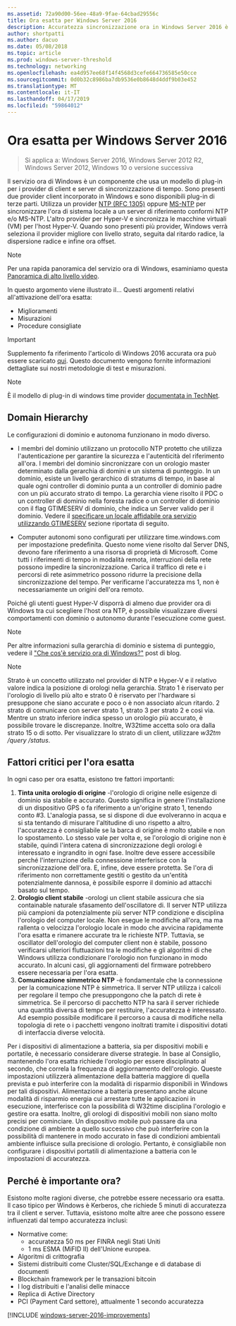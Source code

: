 ```yaml
---
ms.assetid: 72a90d00-56ee-48a9-9fae-64cbad29556c
title: Ora esatta per Windows Server 2016
description: Accuratezza sincronizzazione ora in Windows Server 2016 è stata migliorata sostanzialmente, garantendo contemporaneamente all'indietro NTP la compatibilità con le versioni precedenti di Windows.
author: shortpatti
ms.author: dacuo
ms.date: 05/08/2018
ms.topic: article
ms.prod: windows-server-threshold
ms.technology: networking
ms.openlocfilehash: ea4d957ee68f14f4568d3cefe664736585e50cce
ms.sourcegitcommit: 0d0b32c8986ba7db9536e0b8648d4ddf9b03e452
ms.translationtype: MT
ms.contentlocale: it-IT
ms.lasthandoff: 04/17/2019
ms.locfileid: "59864012"
---
```

# <a name="accurate-time-for-windows-server-2016"></a>Ora esatta per Windows Server 2016

>Si applica a: Windows Server 2016, Windows Server 2012 R2, Windows Server 2012, Windows 10 o versione successiva

Il servizio ora di Windows è un componente che usa un modello di plug-in per i provider di client e server di sincronizzazione di tempo.  Sono presenti due provider client incorporato in Windows e sono disponibili plug-in di terze parti. Utilizza un provider [NTP (RFC 1305)](https://tools.ietf.org/html/rfc1305) oppure [MS-NTP](https://msdn.microsoft.com/library/cc246877.aspx) per sincronizzare l'ora di sistema locale a un server di riferimento conformi NTP e/o MS-NTP. L'altro provider per Hyper-V e sincronizza le macchine virtuali (VM) per l'host Hyper-V.  Quando sono presenti più provider, Windows verrà seleziona il provider migliore con livello strato, seguita dal ritardo radice, la dispersione radice e infine ora offset.

>[!NOTE]
>Per una rapida panoramica del servizio ora di Windows, esaminiamo questa [Panoramica di alto livello video](https://aka.ms/WS2016TimeVideo).

<!-- Not sure what to do with the following -->
In questo argomento viene illustrato il... Questi argomenti relativi all'attivazione dell'ora esatta: 

- Miglioramenti
- Misurazioni
- Procedure consigliate

>[!IMPORTANT]
>Supplemento fa riferimento l'articolo di Windows 2016 accurata ora può essere scaricato [qui](https://windocs.blob.core.windows.net/windocs/WindowsTimeSyncAccuracy_Addendum.pdf).  Questo documento vengono fornite informazioni dettagliate sui nostri metodologie di test e misurazioni.



>[!NOTE] 
>È il modello di plug-in di windows time provider [documentata in TechNet](https://msdn.microsoft.com/library/windows/desktop/ms725475%28v=vs.85%29.aspx).

## <a name="domain-hierarchy"></a>Domain Hierarchy
Le configurazioni di dominio e autonoma funzionano in modo diverso.

- I membri del dominio utilizzano un protocollo NTP protetto che utilizza l'autenticazione per garantire la sicurezza e l'autenticità del riferimento all'ora.  I membri del dominio sincronizzare con un orologio master determinato dalla gerarchia di domini e un sistema di punteggio.  In un dominio, esiste un livello gerarchico di stratums di tempo, in base al quale ogni controller di dominio punta a un controller di dominio padre con un più accurato strato di tempo.  La gerarchia viene risolto il PDC o un controller di dominio nella foresta radice o un controller di dominio con il flag GTIMESERV di dominio, che indica un Server valido per il dominio.  Vedere il [specificare un locale affidabile ora servizio utilizzando GTIMESERV](#GTIMESERV) sezione riportata di seguito.

- Computer autonomi sono configurati per utilizzare time.windows.com per impostazione predefinita.  Questo nome viene risolto dal Server DNS, devono fare riferimento a una risorsa di proprietà di Microsoft.  Come tutti i riferimenti di tempo in modalità remota, interruzioni della rete possono impedire la sincronizzazione.  Carica il traffico di rete e i percorsi di rete asimmetrico possono ridurre la precisione della sincronizzazione del tempo.  Per verificarne l'accuratezza ms 1, non è necessariamente un origini dell'ora remoto.

Poiché gli utenti guest Hyper-V disporrà di almeno due provider ora di Windows tra cui scegliere l'host ora NTP, è possibile visualizzare diversi comportamenti con dominio o autonomo durante l'esecuzione come guest.

> [!NOTE] 
> Per altre informazioni sulla gerarchia di dominio e sistema di punteggio, vedere il ["Che cos'è servizio ora di Windows?"](https://blogs.msdn.microsoft.com/w32time/2007/07/07/what-is-windows-time-service/) post di blog.

> [!NOTE]
> Strato è un concetto utilizzato nel provider di NTP e Hyper-V e il relativo valore indica la posizione di orologi nella gerarchia.  Strato 1 è riservato per l'orologio di livello più alto e strato 0 è riservato per l'hardware si presuppone che siano accurate e poco o è non associato alcun ritardo.  2 strato di comunicare con server strato 1, strato 3 per strato 2 e così via.  Mentre un strato inferiore indica spesso un orologio più accurato, è possibile trovare le discrepanze.  Inoltre, W32time accetta solo ora dalla strato 15 o di sotto.  Per visualizzare lo strato di un client, utilizzare *w32tm /query /status*.

## <a name="critical-factors-for-accurate-time"></a>Fattori critici per l'ora esatta
In ogni caso per ora esatta, esistono tre fattori importanti:

1. **Tinta unita orologio di origine** -l'orologio di origine nelle esigenze di dominio sia stabile e accurato. Questo significa in genere l'installazione di un dispositivo GPS o fa riferimento a un'origine strato 1, tenendo conto #3. L'analogia passa, se si dispone di due evolveranno in acqua e si sta tentando di misurare l'altitudine di uno rispetto a altro, l'accuratezza è consigliabile se la barca di origine è molto stabile e non lo spostamento. Lo stesso vale per volta e, se l'orologio di origine non è stabile, quindi l'intera catena di sincronizzazione degli orologi è interessato e ingrandito in ogni fase. Inoltre deve essere accessibile perché l'interruzione della connessione interferisce con la sincronizzazione dell'ora. E, infine, deve essere protetta. Se l'ora di riferimento non correttamente gestiti o gestito da un'entità potenzialmente dannosa, è possibile esporre il dominio ad attacchi basato sul tempo.
2. **Orologio client stabile** -orologi un client stabile assicura che sia containable naturale sfasamento dell'oscillatore di.  Il server NTP utilizza più campioni da potenzialmente più server NTP condizione e disciplina l'orologio del computer locale.  Non esegue le modifiche all'ora, ma ma rallenta o velocizza l'orologio locale in modo che avvicina rapidamente l'ora esatta e rimanere accurate tra le richieste NTP.  Tuttavia, se oscillator dell'orologio del computer client non è stabile, possono verificarsi ulteriori fluttuazioni tra le modifiche e gli algoritmi di che Windows utilizza condizionare l'orologio non funzionano in modo accurato.  In alcuni casi, gli aggiornamenti del firmware potrebbero essere necessaria per l'ora esatta.
3. **Comunicazione simmetrico NTP** -è fondamentale che la connessione per la comunicazione NTP è simmetrica.  Il server NTP utilizza i calcoli per regolare il tempo che presuppongono che la patch di rete è simmetrica.  Se il percorso di pacchetto NTP ha sarà il server richiede una quantità diversa di tempo per restituire, l'accuratezza è interessato.  Ad esempio possibile modificare il percorso a causa di modifiche nella topologia di rete o i pacchetti vengono inoltrati tramite i dispositivi dotati di interfaccia diverse velocità.


Per i dispositivi di alimentazione a batteria, sia per dispositivi mobili e portatile, è necessario considerare diverse strategie.  In base al Consiglio, mantenendo l'ora esatta richiede l'orologio per essere disciplinato al secondo, che correla la frequenza di aggiornamento dell'orologio. Queste impostazioni utilizzerà alimentazione della batteria maggiore di quella prevista e può interferire con la modalità di risparmio disponibili in Windows per tali dispositivi. Alimentazione a batteria presentano anche alcune modalità di risparmio energia cui arrestare tutte le applicazioni in esecuzione, interferisce con la possibilità di W32time disciplina l'orologio e gestire ora esatta. Inoltre, gli orologi di dispositivi mobili non siano molto precisi per cominciare.  Un dispositivo mobile può passare da una condizione di ambiente a quello successivo che può interferire con la possibilità di mantenere in modo accurato in fase di condizioni ambientali ambiente influisce sulla precisione di orologio.  Pertanto, è consigliabile non configurare i dispositivi portatili di alimentazione a batteria con le impostazioni di accuratezza. 

## <a name="why-is-time-important"></a>Perché è importante ora?  
Esistono molte ragioni diverse, che potrebbe essere necessario ora esatta.  Il caso tipico per Windows è Kerberos, che richiede 5 minuti di accuratezza tra il client e server.  Tuttavia, esistono molte altre aree che possono essere influenzati dal tempo accuratezza inclusi:


- Normative come:
    - accuratezza 50 ms per FINRA negli Stati Uniti
    - 1 ms ESMA (MiFID II) dell'Unione europea.
- Algoritmi di crittografia
- Sistemi distribuiti come Cluster/SQL/Exchange e di database di documenti
- Blockchain framework per le transazioni bitcoin
- I log distribuiti e l'analisi delle minacce 
- Replica di Active Directory
- PCI (Payment Card settore), attualmente 1 secondo accuratezza



[!INCLUDE [windows-server-2016-improvements](windows-server-2016-improvements.md)]

